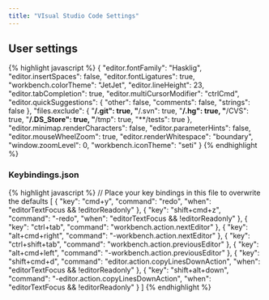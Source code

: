 ```yaml
---
title: "VIsual Studio Code Settings"
---
```


## User settings

{% highlight javascript %}
{
    "editor.fontFamily": "Hasklig",
    "editor.insertSpaces": false,
    "editor.fontLigatures": true,
    "workbench.colorTheme": "JetJet",
    "editor.lineHeight": 23,
    "editor.tabCompletion": true,
    "editor.multiCursorModifier": "ctrlCmd",
    "editor.quickSuggestions": {
        "other": false,
        "comments": false,
        "strings": false
    },
    "files.exclude": {
        "**/.git": true,
        "**/.svn": true,
        "**/.hg": true,
        "**/CVS": true,
        "**/.DS_Store": true,
        "**/tmp": true,
        "**/tests": true
    },
    "editor.minimap.renderCharacters": false,
    "editor.parameterHints": false,
    "editor.mouseWheelZoom": true,
    "editor.renderWhitespace": "boundary",
    "window.zoomLevel": 0,
    "workbench.iconTheme": "seti"
}
{% endhighlight %}

### Keybindings.json 
{% highlight javascript %}
// Place your key bindings in this file to overwrite the defaults
[
	{
		"key": "cmd+y",
		"command": "redo",
		"when": "editorTextFocus && !editorReadonly"
	},
	{
		"key": "shift+cmd+z",
		"command": "-redo",
		"when": "editorTextFocus && !editorReadonly"
	},
	{
		"key": "ctrl+tab",
		"command": "workbench.action.nextEditor"
	},
	{
		"key": "alt+cmd+right",
		"command": "-workbench.action.nextEditor"
	},
	{
		"key": "ctrl+shift+tab",
		"command": "workbench.action.previousEditor"
	},
	{
		"key": "alt+cmd+left",
		"command": "-workbench.action.previousEditor"
	},
	{
		"key": "shift+cmd+d",
		"command": "editor.action.copyLinesDownAction",
		"when": "editorTextFocus && !editorReadonly"
	},
	{
		"key": "shift+alt+down",
		"command": "-editor.action.copyLinesDownAction",
		"when": "editorTextFocus && !editorReadonly"
	}
]
{% endhighlight %}
